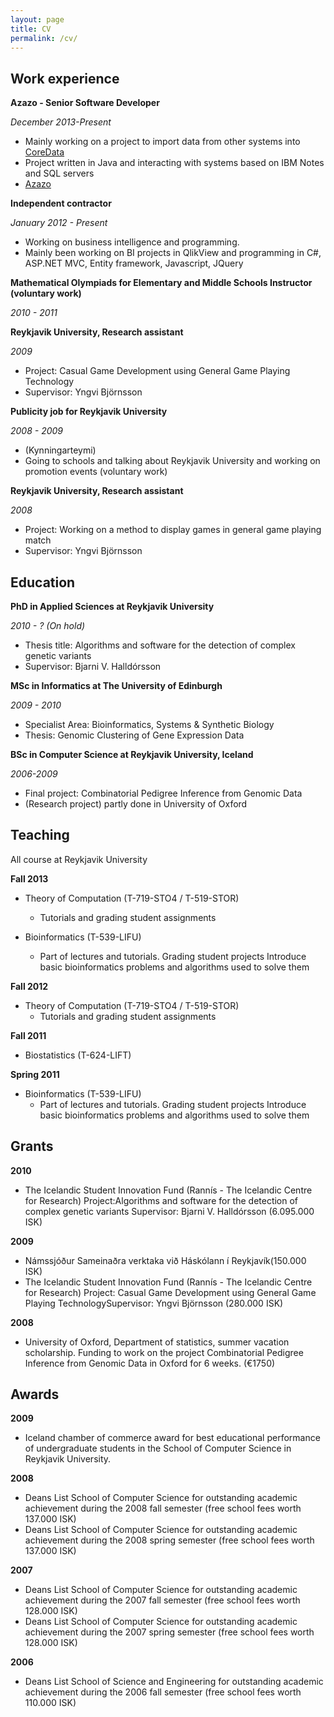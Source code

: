 ```yaml
---
layout: page
title: CV
permalink: /cv/
---
```



Work experience
--------------


**Azazo - Senior Software Developer**

*December 2013-Present*

* Mainly working on a project to import data from other systems into <a href="http://www.azazo.com/coredata/" target="_blank">CoreData</a>
* Project written in Java and interacting with systems based on IBM Notes and SQL servers
* <a href="http://www.azazo.com/" target="_blank">Azazo</a>


**Independent contractor**

*January 2012 - Present*

* Working on business intelligence and programming.
* Mainly been working on BI projects in QlikView and programming in C#, ASP.NET MVC, Entity framework, Javascript, JQuery


**Mathematical Olympiads for Elementary and Middle Schools Instructor (voluntary work)**

*2010 - 2011*


**Reykjavik University, Research assistant**

*2009*

* Project: Casual Game Development using General Game Playing Technology
* Supervisor: Yngvi Björnsson


**Publicity job for Reykjavik University**

*2008 - 2009*

* (Kynningarteymi)
* Going to schools and talking about Reykjavik University and working on promotion events (voluntary work)


**Reykjavik University, Research assistant**

*2008* 

* Project: Working on a method to display games in general game playing match
* Supervisor: Yngvi Björnsson 



Education
---------

**PhD in Applied Sciences at Reykjavik University**

*2010 - ? (On hold)*

* Thesis title: Algorithms and software for the detection of complex genetic variants 
* Supervisor: Bjarni V. Halldórsson

**MSc in Informatics at The University of Edinburgh**

*2009 - 2010*

* Specialist Area: Bioinformatics, Systems & Synthetic Biology
* Thesis: Genomic Clustering of Gene Expression Data

**BSc in Computer Science at Reykjavik University, Iceland** 

*2006-2009* 

* Final project: Combinatorial Pedigree Inference from Genomic Data 
* (Research project) partly done in University of Oxford


Teaching
--------
All course at Reykjavik University

**Fall 2013** 

* Theory of Computation (T-719-STO4 / T-519-STOR)
    * Tutorials and grading student assignments

* Bioinformatics (T-539-LIFU)
    * Part of lectures and tutorials. Grading student projects Introduce basic bioinformatics problems and algorithms used to solve them

**Fall 2012**

* Theory of Computation (T-719-STO4 / T-519-STOR)
    * Tutorials and grading student assignments

**Fall 2011**

* Biostatistics (T-624-LIFT)

**Spring 2011** 

* Bioinformatics (T-539-LIFU)
    * Part of lectures and tutorials. Grading student projects Introduce basic bioinformatics problems and algorithms used to solve them


Grants
------

**2010**

* The Icelandic Student Innovation Fund (Rannís - The Icelandic Centre for Research) Project:Algorithms and software for the detection of complex genetic variants Supervisor: Bjarni V. Halldórsson (6.095.000 ISK)

**2009**

* Námssjóður Sameinaðra verktaka við Háskólann í Reykjavík(150.000 ISK)
* The Icelandic Student Innovation Fund (Rannís - The Icelandic Centre for Research) Project: Casual Game Development using General Game Playing TechnologySupervisor: Yngvi Björnsson (280.000 ISK)

**2008**

* University of Oxford, Department of statistics, summer vacation scholarship. Funding to work on the project Combinatorial Pedigree Inference from Genomic Data in Oxford for 6 weeks. (€1750)


Awards
----------

**2009**

* Iceland chamber of commerce award for best educational performance of undergraduate students in the School of Computer Science in Reykjavik University.

**2008**

* Deans List School of Computer Science for outstanding academic achievement during the 2008 fall semester (free school fees worth 137.000 ISK)
* Deans List School of Computer Science for outstanding academic achievement during the 2008 spring semester (free school fees worth 137.000 ISK)

**2007**

* Deans List School of Computer Science for outstanding academic achievement during the 2007 fall semester (free school fees worth 128.000 ISK)
* Deans List School of Computer Science for outstanding academic achievement during the 2007 spring semester (free school fees worth 128.000 ISK)

**2006**

* Deans List School of Science and Engineering for outstanding academic achievement during the 2006 fall semester (free school fees worth 110.000 ISK)


